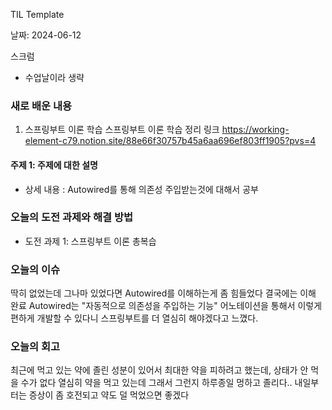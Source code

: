 TIL Template

날짜: 2024-06-12

스크럼
- 수업날이라 생략

### 새로 배운 내용
1. 스프링부트 이론 학습
스프링부트 이론 학습 정리 링크 
https://working-element-c79.notion.site/88e66f30757b45a6aa696ef803ff1905?pvs=4
#### 주제 1: 주제에 대한 설명
- 상세 내용 : Autowired를 통해 의존성 주입받는것에 대해서 공부


### 오늘의 도전 과제와 해결 방법
- 도전 과제 1: 스프링부트 이론 총복습

### 오늘의 이슈
딱히 없었는데 그나마 있었다면 Autowired를 이해하는게 좀 힘들었다
결국에는 이해 완료
Autowired는 "자동적으로 의존성을 주입하는 기능"
어노테이션을 통해서 이렇게 편하게 개발할 수 있다니
스프링부트를 더 열심히 해야겠다고 느꼈다.

### 오늘의 회고
최근에 먹고 있는 약에 졸린 성분이 있어서 최대한 약을 피하려고 했는데, 상태가 안 먹을 수가 없다
열심히 약을 먹고 있는데 그래서 그런지 하루종일 멍하고 졸리다..
내일부터는 증상이 좀 호전되고 약도 덜 먹었으면 좋겠다 

